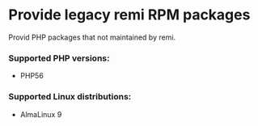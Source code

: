 Provide legacy remi RPM packages
================================

Provid PHP packages that not maintained by remi.

### Supported PHP versions:

- PHP56

### Supported Linux distributions:

- AlmaLinux 9
